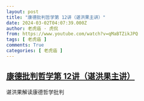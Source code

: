 ```yaml
---
layout: post
title: "康德批判哲学第 12讲（谌洪果主讲）"
date: 2024-03-02T04:07:39.000Z
author: 老虎庙 · 虎侃
from: https://www.youtube.com/watch?v=qMaBTZikJPQ
tags: [ 老虎庙 ]
comments: True
categories: [ 老虎庙 ]
---
```

<!--1709352459000-->
[康德批判哲学第 12讲（谌洪果主讲）](https://www.youtube.com/watch?v=qMaBTZikJPQ)
------

<div>
谌洪果解读康德哲学批判
</div>
